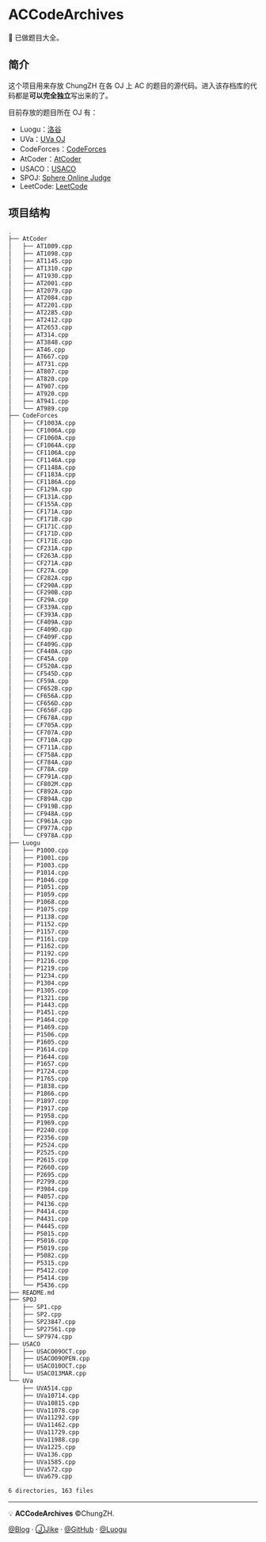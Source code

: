 # ACCodeArchives
:green_book: 已做题目大全。

## 简介

这个项目用来存放 ChungZH 在各 OJ 上 AC 的题目的源代码。进入该存档库的代码都是**可以完全独立**写出来的了。

目前存放的题目所在 OJ 有：

- Luogu：[洛谷](https://luogu.org)
- UVa：[UVa OJ](https://uva.onlinejudge.org)
- CodeForces：[CodeForces](https://codeforces.com/)
- AtCoder：[AtCoder](https://atcoder.jp/)
- USACO：[USACO](https://train.usaco.org/)
- SPOJ: [Sphere Online Judge](https://www.spoj.com/)
- LeetCode: [LeetCode](https://leetcode-cn.com)

## 项目结构

```bash
.
├── AtCoder
│   ├── AT1009.cpp
│   ├── AT1098.cpp
│   ├── AT1145.cpp
│   ├── AT1310.cpp
│   ├── AT1930.cpp
│   ├── AT2001.cpp
│   ├── AT2079.cpp
│   ├── AT2084.cpp
│   ├── AT2201.cpp
│   ├── AT2285.cpp
│   ├── AT2412.cpp
│   ├── AT2653.cpp
│   ├── AT314.cpp
│   ├── AT3848.cpp
│   ├── AT46.cpp
│   ├── AT667.cpp
│   ├── AT731.cpp
│   ├── AT807.cpp
│   ├── AT820.cpp
│   ├── AT907.cpp
│   ├── AT920.cpp
│   ├── AT941.cpp
│   └── AT989.cpp
├── CodeForces
│   ├── CF1003A.cpp
│   ├── CF1006A.cpp
│   ├── CF1060A.cpp
│   ├── CF1064A.cpp
│   ├── CF1106A.cpp
│   ├── CF1146A.cpp
│   ├── CF1148A.cpp
│   ├── CF1183A.cpp
│   ├── CF1186A.cpp
│   ├── CF129A.cpp
│   ├── CF131A.cpp
│   ├── CF155A.cpp
│   ├── CF171A.cpp
│   ├── CF171B.cpp
│   ├── CF171C.cpp
│   ├── CF171D.cpp
│   ├── CF171E.cpp
│   ├── CF231A.cpp
│   ├── CF263A.cpp
│   ├── CF271A.cpp
│   ├── CF27A.cpp
│   ├── CF282A.cpp
│   ├── CF290A.cpp
│   ├── CF290B.cpp
│   ├── CF29A.cpp
│   ├── CF339A.cpp
│   ├── CF393A.cpp
│   ├── CF409A.cpp
│   ├── CF409D.cpp
│   ├── CF409F.cpp
│   ├── CF409G.cpp
│   ├── CF440A.cpp
│   ├── CF45A.cpp
│   ├── CF520A.cpp
│   ├── CF545D.cpp
│   ├── CF59A.cpp
│   ├── CF652B.cpp
│   ├── CF656A.cpp
│   ├── CF656D.cpp
│   ├── CF656F.cpp
│   ├── CF678A.cpp
│   ├── CF705A.cpp
│   ├── CF707A.cpp
│   ├── CF710A.cpp
│   ├── CF711A.cpp
│   ├── CF758A.cpp
│   ├── CF784A.cpp
│   ├── CF78A.cpp
│   ├── CF791A.cpp
│   ├── CF802M.cpp
│   ├── CF892A.cpp
│   ├── CF894A.cpp
│   ├── CF919B.cpp
│   ├── CF948A.cpp
│   ├── CF961A.cpp
│   ├── CF977A.cpp
│   └── CF978A.cpp
├── Luogu
│   ├── P1000.cpp
│   ├── P1001.cpp
│   ├── P1003.cpp
│   ├── P1014.cpp
│   ├── P1046.cpp
│   ├── P1051.cpp
│   ├── P1059.cpp
│   ├── P1068.cpp
│   ├── P1075.cpp
│   ├── P1138.cpp
│   ├── P1152.cpp
│   ├── P1157.cpp
│   ├── P1161.cpp
│   ├── P1162.cpp
│   ├── P1192.cpp
│   ├── P1216.cpp
│   ├── P1219.cpp
│   ├── P1234.cpp
│   ├── P1304.cpp
│   ├── P1305.cpp
│   ├── P1321.cpp
│   ├── P1443.cpp
│   ├── P1451.cpp
│   ├── P1464.cpp
│   ├── P1469.cpp
│   ├── P1506.cpp
│   ├── P1605.cpp
│   ├── P1614.cpp
│   ├── P1644.cpp
│   ├── P1657.cpp
│   ├── P1724.cpp
│   ├── P1765.cpp
│   ├── P1838.cpp
│   ├── P1866.cpp
│   ├── P1897.cpp
│   ├── P1917.cpp
│   ├── P1958.cpp
│   ├── P1969.cpp
│   ├── P2240.cpp
│   ├── P2356.cpp
│   ├── P2524.cpp
│   ├── P2525.cpp
│   ├── P2615.cpp
│   ├── P2660.cpp
│   ├── P2695.cpp
│   ├── P2799.cpp
│   ├── P3984.cpp
│   ├── P4057.cpp
│   ├── P4136.cpp
│   ├── P4414.cpp
│   ├── P4431.cpp
│   ├── P4445.cpp
│   ├── P5015.cpp
│   ├── P5016.cpp
│   ├── P5019.cpp
│   ├── P5082.cpp
│   ├── P5315.cpp
│   ├── P5412.cpp
│   ├── P5414.cpp
│   └── P5436.cpp
├── README.md
├── SPOJ
│   ├── SP1.cpp
│   ├── SP2.cpp
│   ├── SP23847.cpp
│   ├── SP27561.cpp
│   └── SP7974.cpp
├── USACO
│   ├── USACO09OCT.cpp
│   ├── USACO09OPEN.cpp
│   ├── USACO10OCT.cpp
│   └── USACO13MAR.cpp
└── UVa
    ├── UVA514.cpp
    ├── UVa10714.cpp
    ├── UVa10815.cpp
    ├── UVa11078.cpp
    ├── UVa11292.cpp
    ├── UVa11462.cpp
    ├── UVa11729.cpp
    ├── UVa11988.cpp
    ├── UVa1225.cpp
    ├── UVa136.cpp
    ├── UVa1585.cpp
    ├── UVa572.cpp
    └── UVa679.cpp

6 directories, 163 files
```

------
💡 **ACCodeArchives** ©ChungZH.

[@Blog](https://chungzh.cn/) · [ⒿJike](https://web.okjike.com/user/5755a791-fb07-4b43-807c-3385334195c9/) · [@GitHub](https://github.com/chungzh) · [@Luogu](https://www.luogu.org/space/show?uid=93259)
